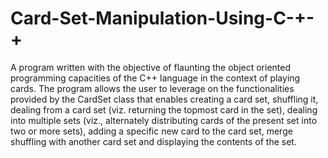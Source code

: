 # Card-Set-Manipulation-Using-C-+-+
A program written with the objective of flaunting the object oriented programming capacities of the C++ language in the context of playing cards. The program allows the user to leverage on the functionalities provided by the CardSet class that enables creating a card set, shuffling it, dealing from a card set (viz. returning the topmost card in the set), dealing into multiple sets (viz., alternately distributing cards of the present set into two or more sets), adding a specific new card to the card set, merge shuffling with another card set and displaying the contents of the set.
